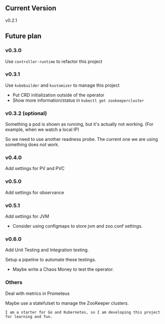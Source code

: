## Current Version
v0.2.1

## Future plan
### v0.3.0
Use `controller-runtime` to refactor this project

### v0.3.1
Use `kubebuilder` and `kustomizer` to manage this project

- Put CRD initialization outside of the operator
- Show more information/status in `kubectl get zookeepercluster`

### v0.3.2 (optional)
Something a pod is shown as running, but it's actually not working. (For example, when we watch a local IP)

So we need to use another readness probe. The current one we are using something does not work.

### v0.4.0
Add settings for PV and PVC


### v0.5.0
Add settings for observance

### v0.5.1
Add settings for JVM

- Consider using configmaps to store jvm and zoo.conf settings.

### v0.6.0
Add Unit Testing and Integration testing.

Setup a pipeline to automate these testings.

- Maybe write a Chaos Money to test the operator.

### Others
Deal with metrics in Prometeus

Maybe use a statefulset to manage the ZooKeeper clusters.

```
I am a starter for Go and Kubernetes, so I am developing this project for learning and fun.
```

